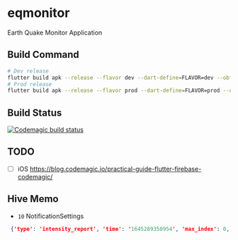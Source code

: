 # eqmonitor

Earth Quake Monitor Application

## Build Command
```bash
# Dev release
flutter build apk --release --flavor dev --dart-define=FLAVOR=dev --obfuscate --split-debug-info=obfuscate -t .\lib\main-dev.dart -v
# Prod release
flutter build apk --release --flavor prod --dart-define=FLAVOR=prod --obfuscate --split-debug-info=obfuscate -t .\lib\main-prod.dart -v
```

## Build Status

[![Codemagic build status](https://api.codemagic.io/apps/62066402cb455d66b1f50eb5/62066402cb455d66b1f50eb4/status_badge.svg)](https://codemagic.io/apps/62066402cb455d66b1f50eb5/62066402cb455d66b1f50eb4/latest_build)

## TODO

- [ ] iOS <https://blog.codemagic.io/practical-guide-flutter-firebase-codemagic/>

## Hive Memo

- `10` NotificationSettings


```json
 {'type': 'intensity_report', 'time': '1645289350954', 'max_index': 0, 'intensity_list': [{'intensity': '0', 'index': 0, 'region_list': ['根室']}]}
```
